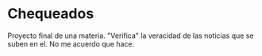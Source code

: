 # Chequeados
Proyecto final de una materia. "Verifica" la veracidad de las noticias que se suben en el. No me acuerdo que hace.
